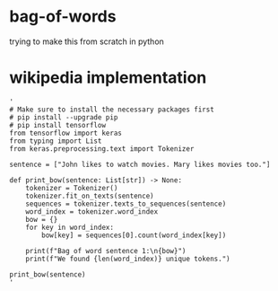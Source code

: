 # bag-of-words
trying to make this from scratch in python

# wikipedia implementation
    '
    # Make sure to install the necessary packages first
    # pip install --upgrade pip
    # pip install tensorflow
    from tensorflow import keras
    from typing import List
    from keras.preprocessing.text import Tokenizer

    sentence = ["John likes to watch movies. Mary likes movies too."]

    def print_bow(sentence: List[str]) -> None:
        tokenizer = Tokenizer()
        tokenizer.fit_on_texts(sentence)
        sequences = tokenizer.texts_to_sequences(sentence)
        word_index = tokenizer.word_index 
        bow = {}
        for key in word_index:
            bow[key] = sequences[0].count(word_index[key])

        print(f"Bag of word sentence 1:\n{bow}")
        print(f"We found {len(word_index)} unique tokens.")

    print_bow(sentence)
    '